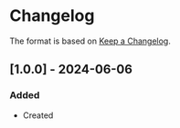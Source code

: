 ﻿# Changelog
The format is based on [Keep a Changelog](https://keepachangelog.com/en/1.0.0/).

## [1.0.0] - 2024-06-06
### Added
- Created
